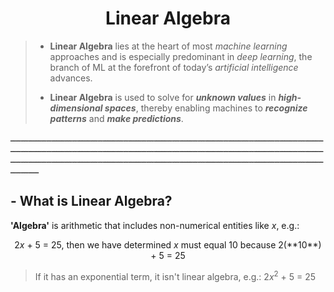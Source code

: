 <h1 align="center", font-weight: "bold">Linear Algebra</h1>

> - **Linear Algebra** lies at the heart of most *machine learning* approaches and is especially predominant in *deep learning*, the branch of ML at the forefront of today’s *artificial intelligence* advances. 
> * **Linear Algebra** is used to solve for ***unknown values*** in ***high-dimensional spaces***, thereby enabling machines to ***recognize patterns*** and ***make predictions***. 


ـــــــــــــــــــــــــــــــــــــــــــــــــــــــــــــــــــــــــــــــــــــــــــــــــــــــــــــــــــــــــــــــــــــــــــــــــــــــــــــــــــــــــــــــــــــــــــــــــــــــــــــــــــــــــــــــــــــــــــــــــــــــــــــــــــــــــــــــــــــــــــــــــــــــــــــــــــــــــــــــــــــــــــــــــــــــــــــــــــــــــــــــــــــــــ

<h2 align="left", font-weight: "bold">- What is Linear Algebra?</h2>

**'Algebra'** is arithmetic that includes non-numerical entities like *x*, e.g.: 
<p align="center">2<em>x</em> + 5 = 25, then we have determined <span class="bolded"><em>x</em> must equal 10</span> because 2(**10**) + 5 = 25</p>

> If it has an exponential term, it isn't linear algebra, e.g.: 2*x*<sup>2</sup> + 5 = 25
